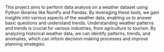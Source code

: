 This project aims to perform data analysis on a weather dataset using Python libraries like NumPy and Pandas. By leveraging these tools, we gain insights into various aspects of the weather data, enabling us to answer basic questions and understand trends.
Understanding weather patterns and trends is crucial for various industries, from agriculture to tourism. By analyzing historical weather data, we can identify patterns, trends, and anomalies, which can inform decision-making processes and improve planning strategies.
